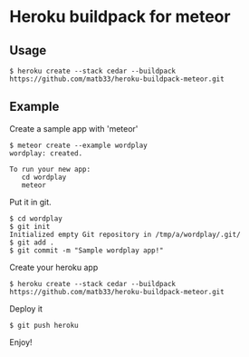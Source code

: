 # Heroku buildpack for meteor

## Usage

```
$ heroku create --stack cedar --buildpack https://github.com/matb33/heroku-buildpack-meteor.git
```

## Example

Create a sample app with 'meteor'

```
$ meteor create --example wordplay
wordplay: created.

To run your new app:
   cd wordplay
   meteor
```

Put it in git.

```
$ cd wordplay
$ git init
Initialized empty Git repository in /tmp/a/wordplay/.git/
$ git add .
$ git commit -m "Sample wordplay app!"
```

Create your heroku app

```
$ heroku create --stack cedar --buildpack https://github.com/matb33/heroku-buildpack-meteor.git
```

Deploy it

```
$ git push heroku
```

Enjoy!
